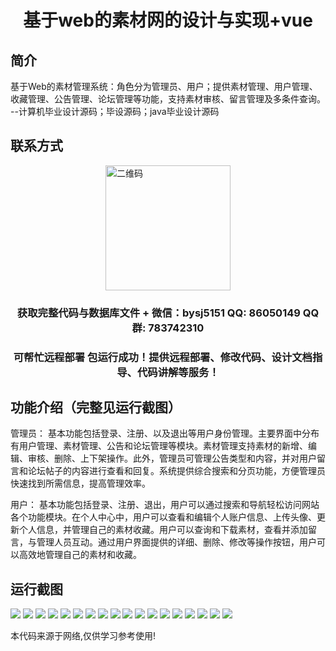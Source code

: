 <p><h1 align="center">基于web的素材网的设计与实现+vue</h1></p>

## 简介
基于Web的素材管理系统：角色分为管理员、用户；提供素材管理、用户管理、收藏管理、公告管理、论坛管理等功能，支持素材审核、留言管理及多条件查询。    --计算机毕业设计源码；毕设源码；java毕业设计源码


## 联系方式
<img src="https://bs-1329754181.cos.ap-shanghai.myqcloud.com/wx.jpg" alt="二维码" style="display: block; margin: 0 auto;" width="200px">
<p><h3 align="center">获取完整代码与数据库文件 + 微信：bysj5151 QQ: 86050149 QQ群: 783742310</h3></p>
<p><h3 align="center">可帮忙远程部署 包运行成功！提供远程部署、修改代码、设计文档指导、代码讲解等服务！</h3></p>

## 功能介绍（完整见运行截图）
管理员： 基本功能包括登录、注册、以及退出等用户身份管理。主要界面中分布有用户管理、素材管理、公告和论坛管理等模块。素材管理支持素材的新增、编辑、审核、删除、上下架操作。此外，管理员可管理公告类型和内容，并对用户留言和论坛帖子的内容进行查看和回复。系统提供综合搜索和分页功能，方便管理员快速找到所需信息，提高管理效率。

用户： 基本功能包括登录、注册、退出，用户可以通过搜索和导航轻松访问网站各个功能模块。在个人中心中，用户可以查看和编辑个人账户信息、上传头像、更新个人信息，并管理自己的素材收藏。用户可以查询和下载素材，查看并添加留言，与管理人员互动。通过用户界面提供的详细、删除、修改等操作按钮，用户可以高效地管理自己的素材和收藏。


## 运行截图
![](https://bs-1329754181.cos.ap-shanghai.myqcloud.com/ssm/sucaiwang/img/001.jpg)
![](https://bs-1329754181.cos.ap-shanghai.myqcloud.com/ssm/sucaiwang/img/002.jpg)
![](https://bs-1329754181.cos.ap-shanghai.myqcloud.com/ssm/sucaiwang/img/003.jpg)
![](https://bs-1329754181.cos.ap-shanghai.myqcloud.com/ssm/sucaiwang/img/004.jpg)
![](https://bs-1329754181.cos.ap-shanghai.myqcloud.com/ssm/sucaiwang/img/005.jpg)
![](https://bs-1329754181.cos.ap-shanghai.myqcloud.com/ssm/sucaiwang/img/006.jpg)
![](https://bs-1329754181.cos.ap-shanghai.myqcloud.com/ssm/sucaiwang/img/007.jpg)
![](https://bs-1329754181.cos.ap-shanghai.myqcloud.com/ssm/sucaiwang/img/008.jpg)
![](https://bs-1329754181.cos.ap-shanghai.myqcloud.com/ssm/sucaiwang/img/009.jpg)
![](https://bs-1329754181.cos.ap-shanghai.myqcloud.com/ssm/sucaiwang/img/010.jpg)
![](https://bs-1329754181.cos.ap-shanghai.myqcloud.com/ssm/sucaiwang/img/011.jpg)
![](https://bs-1329754181.cos.ap-shanghai.myqcloud.com/ssm/sucaiwang/img/012.jpg)
![](https://bs-1329754181.cos.ap-shanghai.myqcloud.com/ssm/sucaiwang/img/013.jpg)
![](https://bs-1329754181.cos.ap-shanghai.myqcloud.com/ssm/sucaiwang/img/014.jpg)
![](https://bs-1329754181.cos.ap-shanghai.myqcloud.com/ssm/sucaiwang/img/015.jpg)
![](https://bs-1329754181.cos.ap-shanghai.myqcloud.com/ssm/sucaiwang/img/016.jpg)
![](https://bs-1329754181.cos.ap-shanghai.myqcloud.com/ssm/sucaiwang/img/017.jpg)
![](https://bs-1329754181.cos.ap-shanghai.myqcloud.com/ssm/sucaiwang/img/018.jpg)

<p>本代码来源于网络,仅供学习参考使用!</p>
